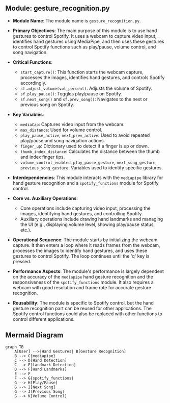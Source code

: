 ## Module: gesture_recognition.py
- **Module Name**: The module name is `gesture_recognition.py`.

- **Primary Objectives**: The main purpose of this module is to use hand gestures to control Spotify. It uses a webcam to capture video input, identifies hand gestures using MediaPipe, and then uses these gestures to control Spotify functions such as play/pause, volume control, and song navigation.

- **Critical Functions**: 
    - `start_capture()`: This function starts the webcam capture, processes the images, identifies hand gestures, and controls Spotify accordingly.
    - `sf.adjust_volume(vol_percent)`: Adjusts the volume of Spotify.
    - `sf.play_pause()`: Toggles play/pause on Spotify.
    - `sf.next_song()` and `sf.prev_song()`: Navigates to the next or previous song on Spotify.

- **Key Variables**: 
    - `mediaCap`: Captures video input from the webcam.
    - `max_distance`: Used for volume control.
    - `play_pause_active`, `next_prev_active`: Used to avoid repeated play/pause and song navigation actions.
    - `finger_up`: Dictionary used to detect if a finger is up or down.
    - `thumb_index_distance`: Calculates the distance between the thumb and index finger tips.
    - `volume_control_enabled`, `play_pause_gesture`, `next_song_gesture`, `previous_song_gesture`: Variables used to identify specific gestures.

- **Interdependencies**: This module interacts with the `mediapipe` library for hand gesture recognition and a `spotify_functions` module for Spotify control.

- **Core vs. Auxiliary Operations**: 
    - Core operations include capturing video input, processing the images, identifying hand gestures, and controlling Spotify.
    - Auxiliary operations include drawing hand landmarks and managing the UI (e.g., displaying volume level, showing play/pause status, etc.).

- **Operational Sequence**: The module starts by initializing the webcam capture. It then enters a loop where it reads frames from the webcam, processes the images to identify hand gestures, and uses these gestures to control Spotify. The loop continues until the 'q' key is pressed.

- **Performance Aspects**: The module's performance is largely dependent on the accuracy of the `mediapipe` hand gesture recognition and the responsiveness of the `spotify_functions` module. It also requires a webcam with good resolution and frame rate for accurate gesture recognition.

- **Reusability**: The module is specific to Spotify control, but the hand gesture recognition part can be reused for other applications. The Spotify control functions could also be replaced with other functions to control different applications.
## Mermaid Diagram
```mermaid
graph TB
    A[User] -->|Hand Gestures| B[Gesture Recognition]
    B --> C{mediapipe}
    C --> D[Hand Detection]
    C --> E[Landmark Detection]
    D --> F[Hand Landmarks]
    E --> F
    F --> G{spotify_functions}
    G --> H[Play/Pause]
    G --> I[Next Song]
    G --> J[Previous Song]
    G --> K[Volume Control]
```
